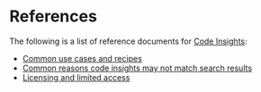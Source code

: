 # References

The following is a list of reference documents for [Code Insights](../index.md):

- [Common use cases and recipes](common_use_cases.md)
- [Common reasons code insights may not match search results](common_reasons_code_insights_may_not_match_search_results.md)
- [Licensing and limited access](license.md)